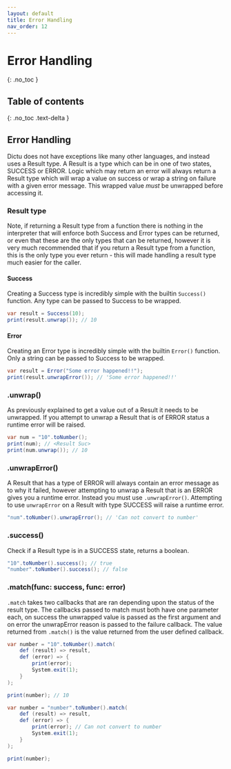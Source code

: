 ```yaml
---
layout: default
title: Error Handling
nav_order: 12
---
```


# Error Handling
{: .no_toc }

## Table of contents
{: .no_toc .text-delta }

## Error Handling

Dictu does not have exceptions like many other languages, and instead
uses a Result type. A Result is a type which can be in one of two states,
SUCCESS or ERROR. Logic which may return an error will always return a Result
type which will wrap a value on success or wrap a string on failure with a given
error message. This wrapped value *must* be unwrapped before accessing it.

### Result type
Note, if returning a Result type from a function there is nothing in the interpreter
that will enforce both Success and Error types can be returned, or even that these are the only
types that can be returned, however it is very much recommended that if you return a Result type
from a function, this is the only type you ever return - this will made handling a result type
much easier for the caller.

#### Success
Creating a Success type is incredibly simple with the builtin `Success()` function.
Any type can be passed to Success to be wrapped.

```cs
var result = Success(10);
print(result.unwrap()); // 10
```

#### Error
Creating an Error type is incredibly simple with the builtin `Error()` function.
Only a string can be passed to Success to be wrapped.

```cs
var result = Error("Some error happened!!");
print(result.unwrapError()); // 'Some error happened!!'
```

### .unwrap()

As previously explained to get a value out of a Result it needs to be unwrapped.
If you attempt to unwrap a Result that is of ERROR status a runtime error will be raised.

```cs
var num = "10".toNumber();
print(num); // <Result Suc>
print(num.unwrap()); // 10
```

### .unwrapError()

A Result that has a type of ERROR will always contain an error message as to why it failed, however 
attempting to unwrap a Result that is an ERROR gives you a runtime error. Instead you must use
`.unwrapError()`. Attempting to use `unwrapError` on a Result with type SUCCESS will raise a runtime
error.

```cs
"num".toNumber().unwrapError(); // 'Can not convert to number'
```

### .success()

Check if a Result type is in a SUCCESS state, returns a boolean.

```cs
"10".toNumber().success(); // true
"number".toNumber().success(); // false
```

### .match(func: success, func: error)

`.match` takes two callbacks that are ran depending upon the status of the result type. The callbacks passed to
match must both have one parameter each, on success the unwrapped value is passed as the first argument and on
error the unwrapError reason is passed to the failure callback. The value returned from `.match()` is the value
returned from the user defined callback.

```cs
var number = "10".toNumber().match(
    def (result) => result,
    def (error) => {
        print(error);
        System.exit(1);
    }
);

print(number); // 10

var number = "number".toNumber().match(
    def (result) => result,
    def (error) => {
        print(error); // Can not convert to number
        System.exit(1);
    }
);

print(number);
```